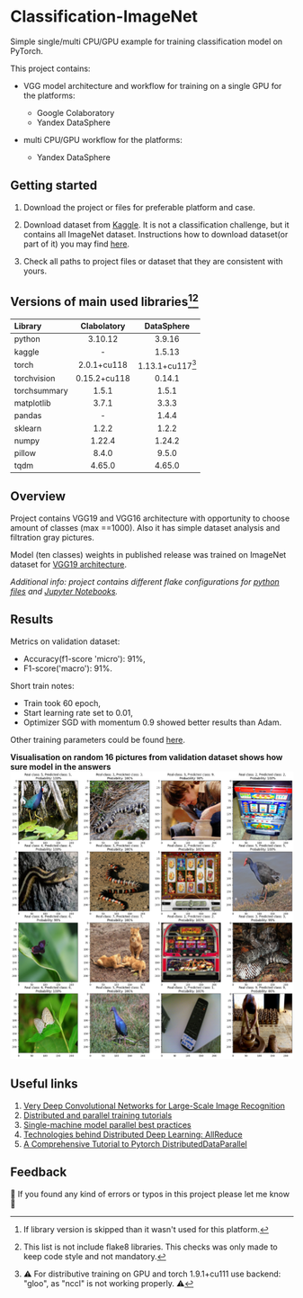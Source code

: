 # Classification-ImageNet 

Simple single/multi CPU/GPU example for training classification model on PyTorch.

This project contains: 
  * VGG model architecture and workflow for training on a single GPU for the platforms:
    * Google Colaboratory
    * Yandex DataSphere

  * multi CPU/GPU workflow for the platforms:
    * Yandex DataSphere
## Getting started
1. Download the project or files for preferable platform and case. 

1. Download dataset from [Kaggle](https://www.kaggle.com/competitions/imagenet-object-localization-challenge/data). It is not a classification challenge, but it contains all ImageNet dataset. Instructions how to download dataset(or part of it) you may find [here](https://github.com/Kaggle/kaggle-api).

1. Check all paths to project files or dataset that they are consistent with yours.

## Versions of main used libraries[^1][^2]

| Library | Clabolatory | DataSphere |
| :--- | :---: | :---: |
| python | 3.10.12 | 3.9.16 | 
| kaggle | - | 1.5.13 |
| torch | 2.0.1+cu118 | 1.13.1+cu117[^3] |
| torchvision | 0.15.2+cu118 | 0.14.1 |
| torchsummary | 1.5.1 | 1.5.1 |
| matplotlib | 3.7.1 |  3.3.3 |
| pandas | - | 1.4.4 | 
| sklearn | 1.2.2 | 1.2.2 |
| numpy | 1.22.4 | 1.24.2 |
| pillow | 8.4.0 | 9.5.0 |
| tqdm | 4.65.0 | 4.65.0 |

[^1]: If library version is skipped than it wasn't used for this platform.

[^2]: This list is not include flake8 libraries. This checks was only made to keep code style and not mandatory.

[^3]: :warning: For distributive training on GPU and torch 1.9.1+cu111 use backend: "gloo", as "nccl" is not working properly. :warning:

## Overview
  Project contains VGG19 and VGG16 architecture with opportunity to choose amount of classes (max ==1000). Also it has simple dataset analysis and filtration gray pictures.
    
  Model (ten classes)  weights in published release was trained on ImageNet dataset for [VGG19 architecture](https://arxiv.org/abs/1409.1556).

  *Additional info:  project contains different flake configurations for [python files](setup.cfg) and [Jupyter Notebooks](tox.ini).*

## Results

Metrics on validation dataset:
- Accuracy(f1-score 'micro'):  91%,
- F1-score('macro'): 91%.
 
Short train notes: 
  - Train took 60 epoch, 
  - Start learning rate set to 0.01,
  - Optimizer SGD with momentum 0.9 showed better results than Adam.
  
  Other training parameters could be found [here](ColabWorkflow/trainVGGModel.ipynb).


**Visualisation on random 16 pictures from validation dataset shows how sure model in the answers**
![Visualisation](assets/images/example_results.png)


## Useful links

1. [Very Deep Convolutional Networks for Large-Scale Image Recognition](https://arxiv.org/abs/1409.1556)
1. [Distributed and parallel training tutorials](https://pytorch.org/tutorials/distributed/home.html)
1. [Single-machine model parallel best practices](https://pytorch.org/tutorials/intermediate/model_parallel_tutorial.html)
1. [Technologies behind Distributed Deep Learning: AllReduce](https://tech.preferred.jp/en/blog/technologies-behind-distributed-deep-learning-allreduce/)
1. [A Comprehensive Tutorial to Pytorch DistributedDataParallel](https://medium.com/codex/a-comprehensive-tutorial-to-pytorch-distributeddataparallel-1f4b42bb1b51)


## Feedback

:lady_beetle: If you found any kind of errors or typos in this project please let me know :vulcan_salute: